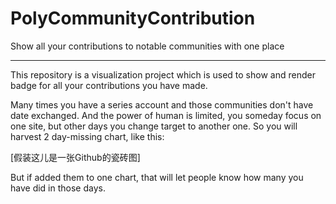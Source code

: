 # PolyCommunityContribution

Show all your contributions to notable communities with one place

----------

This repository is a visualization project which is used to show and render badge for all your contributions you have made.

Many times you have a series account and those communities don't have date exchanged. And the power of human is limited, you someday focus on one site, but other days you change target to another one. So you will harvest 2 day-missing chart, like this:

[假装这儿是一张Github的瓷砖图]

But if added them to one chart, that will let people know how many you have did in those days.
